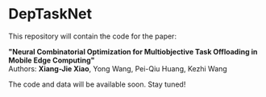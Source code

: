 # DepTaskNet

This repository will contain the code for the paper:

**"Neural Combinatorial Optimization for  Multiobjective Task Offloading in Mobile Edge  Computing"**  
Authors: **Xiang-Jie Xiao**, Yong Wang, Pei-Qiu Huang, Kezhi Wang

The code and data will be available soon. Stay tuned!
